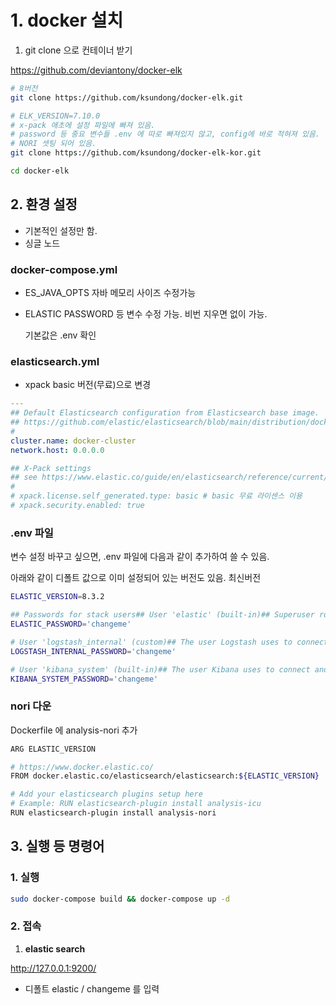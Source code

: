 # 1. docker 설치

1. git clone 으로 컨테이너 받기

https://github.com/deviantony/docker-elk

```bash
# 8버전
git clone https://github.com/ksundong/docker-elk.git

# ELK_VERSION=7.10.0
# x-pack 애초에 설정 파일에 빠져 있음.
# password 등 중요 변수들 .env 에 따로 빠져있지 않고, config에 바로 적혀져 있음.
# NORI 셋팅 되어 있음.
git clone https://github.com/ksundong/docker-elk-kor.git

cd docker-elk
```

## 2. 환경 설정

- 기본적인 설정만 함.
- 싱글 노드

### docker-compose.yml

- ES_JAVA_OPTS 자바 메모리 사이즈 수정가능
- ELASTIC PASSWORD 등 변수 수정 가능. 비번 지우면 없이 가능.
    
    기본값은 .env 확인
    

### elasticsearch.yml

- xpack basic 버전(무료)으로 변경

```yaml
---
## Default Elasticsearch configuration from Elasticsearch base image.
## https://github.com/elastic/elasticsearch/blob/main/distribution/docker/src/docker/config/elasticsearch.yml
#
cluster.name: docker-cluster
network.host: 0.0.0.0

## X-Pack settings
## see https://www.elastic.co/guide/en/elasticsearch/reference/current/security-settings.html
#
# xpack.license.self_generated.type: basic # basic 무료 라이센스 이용
# xpack.security.enabled: true
```

### .env 파일

변수 설정 바꾸고 싶으면, .env 파일에 다음과 같이 추가하여 쓸 수 있음.

아래와 같이 디폴트 값으로 이미 설정되어 있는 버전도 있음. 최신버전

```bash
ELASTIC_VERSION=8.3.2

## Passwords for stack users## User 'elastic' (built-in)## Superuser role, full access to cluster management and data indices.# https://www.elastic.co/guide/en/elasticsearch/reference/current/built-in-users.html
ELASTIC_PASSWORD='changeme'

# User 'logstash_internal' (custom)## The user Logstash uses to connect and send data to Elasticsearch.# https://www.elastic.co/guide/en/logstash/current/ls-security.html
LOGSTASH_INTERNAL_PASSWORD='changeme'

# User 'kibana_system' (built-in)## The user Kibana uses to connect and communicate with Elasticsearch.# https://www.elastic.co/guide/en/elasticsearch/reference/current/built-in-users.html
KIBANA_SYSTEM_PASSWORD='changeme'
```

### nori 다운

Dockerfile 에 analysis-nori 추가

```bash
ARG ELASTIC_VERSION

# https://www.docker.elastic.co/
FROM docker.elastic.co/elasticsearch/elasticsearch:${ELASTIC_VERSION}

# Add your elasticsearch plugins setup here
# Example: RUN elasticsearch-plugin install analysis-icu
RUN elasticsearch-plugin install analysis-nori
```

## 3. 실행 등 명령어

### 1. 실행

```bash
sudo docker-compose build && docker-compose up -d
```


### 2. 접속

1. **elastic search**

http://127.0.0.1:9200/

- 디폴트
elastic / changeme 를 입력
    
